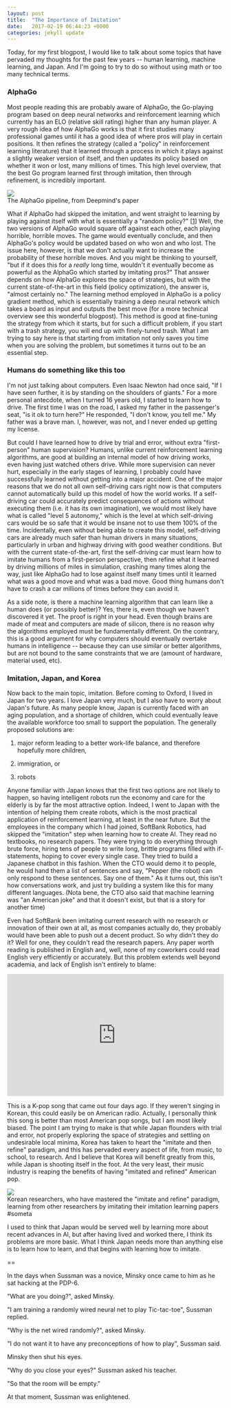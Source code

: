 ```yaml
---
layout: post
title:  "The Importance of Imitation"
date:   2017-02-19 06:44:23 +0000
categories: jekyll update
---
```


Today, for my first blogpost, I would like to talk about some topics that have pervaded my thoughts for the past few years -- human learning, machine learning, and Japan. And I'm going to try to do so without using math or too many technical terms.

### AlphaGo

Most people reading this are probably aware of AlphaGo, the Go-playing program based on deep neural networks and reinforcement learning which currently has an ELO (relative skill rating) higher than any human player. A very rough idea of how AlphaGo works is that it first studies many professional games until it has a good idea of where pros will play in certain positions. It then refines the strategy (called a "policy" in reinforcement learning literature) that it learned through a process in which it plays against a slightly weaker version of itself, and then updates its policy based on whether it won or lost, many millions of times. This high level overview, that the best Go program learned first through imitation, then through refinement, is incredibly important.

<div class="imgcap">
<img src="/assetsa/imitation/alphagopipeline.png">
<div class="thecap">The AlphaGo pipeline, from Deepmind's paper</div>
</div>

What if AlphaGo had skipped the imitation, and went straight to learning by playing against itself with what is essentially a "random policy?" [<a href="#ref1">1</a>] Well, the two versions of AlphaGo would square off against each other, each playing horrible, horrible moves. The game would eventually conclude, and then AlphaGo's policy would be updated based on who won and who lost. The issue here, however, is that we don't actually want to increase the probability of these horrible moves. And you might be thinking to yourself, "but if it does this for a <i>really</i> long time, wouldn't it eventually become as powerful as the AlphaGo which started by imitating pros?" That answer depends on how AlphaGo explores the space of strategies, but with the current state-of-the-art in this field (policy optimization), the answer is, "almost certainly no." The learning method employed in AlphaGo is a policy gradient method, which is essentially training a deep neural network which takes a board as input and outputs the best move (for a more technical overview see this wonderful blogpost). This method is good at fine-tuning the strategy from which it starts, but for such a difficult problem, if you start with a trash strategy, you will end up with finely-tuned trash. What I am trying to say here is that starting from imitation not only saves you time when you are solving the problem, but sometimes it turns out to be an essential step.

### Humans do something like this too

I'm not just talking about computers. Even Isaac Newton had once said, "If I have seen further, it is by standing on the shoulders of giants." For a more personal antecdote, when I turned 16 years old, I started to learn how to drive. The first time I was on the road, I asked my father in the passenger's seat, "is it ok to turn here?" He responded, "I don't know, you tell me." My father was a brave man. I, however, was not, and I never ended up getting my license.

But could I have learned how to drive by trial and error, without extra "first-person" human supervision? Humans, unlike current reinforcement learning algorithms, are good at building an internal model of how driving works, even having just watched others drive. While more supervision can never hurt, especially in the early stages of learning, I probably could have successfully learned without getting into a major accident. One of the major reasons that we do not all own self-driving cars right now is that computers cannot automatically build up this model of how the world works. If a self-driving car could accurately predict consequences of actions without executing them (i.e. it has its own imagination), we would most likely have what is called "level 5 autonomy," which is the level at which self-driving cars would be so safe that it would be insane not to use them 100% of the time. Incidentally, even without being able to create this model, self-driving cars are already much safer than human drivers in many situations, particularly in urban and highway driving with good weather conditions. But with the current state-of-the-art, first the self-driving car must learn how to imitate humans from a first-person perspective, then refine what it learned by driving millions of miles in simulation, crashing many times along the way, just like AlphaGo had to lose against itself many times until it learned what was a good move and what was a bad move. Good thing humans don't have to crash a car millions of times before they can avoid it.

As a side note, is there a machine learning algorithm that can learn like a human does (or possibly better)? Yes, there is, even though we haven't discovered it yet. The proof is right in your head. Even though brains are made of meat and computers are made of silicon, there is no reason why the algorithms employed must be fundamentally different. On the contrary, this is a good argument for why computers should eventually overtake humans in intelligence -- because they can use similar or better algorithms, but are not bound to the same constraints that we are (amount of hardware, material used, etc).

### Imitation, Japan, and Korea

Now back to the main topic, imitation. Before coming to Oxford, I lived in Japan for two years. I love Japan very much, but I also have to worry about Japan's future. As many people know, Japan is currently faced with an aging population, and a shortage of children, which could eventually leave the available workforce too small to support the population. The generally proposed solutions are:

1) major reform leading to a better work-life balance, and therefore hopefully more children,

2) immigration, or

3) robots

Anyone familiar with Japan knows that the first two options are not likely to happen, so having intelligent robots run the economy and care for the elderly is by far the most attractive option. Indeed, I went to Japan with the intention of helping them create robots, which is the most practical application of reinforcement learning, at least in the near future. But the employees in the company which I had joined, SoftBank Robotics, had skipped the "imitation" step when learning how to create AI. They read no textbooks, no research papers. They were trying to do everything through brute force, hiring tens of people to write long, brittle programs filled with if-statements, hoping to cover every single case. They tried to build a Japanese chatbot in this fashion. When the CTO would demo it to people, he would hand them a list of sentences and say, "Pepper (the robot) can only respond to these sentences. Say one of them." As it turns out, this isn't how conversations work, and just try building a system like this for many different languages. (Nota bene, the CTO also said that machine learning was "an American joke" and that it doesn't exist, but that is a story for another time)

Even had SoftBank been imitating current research with no research or innovation of their own at all, as most companies actually do, they probably would have been able to push out a decent product. So why didn't they do it? Well for one, they couldn't read the research papers. Any paper worth reading is published in English and, well, none of my coworkers could read English very efficiently or accurately. But this problem extends well beyond academia, and lack of English isn't entirely to blame:

<div style="position:relative;height:0;padding-bottom:56.25%"><iframe src="https://www.youtube.com/embed/41Dp7Q-SM1Y?ecver=2" width="640" height="360" frameborder="0" style="position:absolute;width:100%;height:100%;left:0" allowfullscreen></iframe></div>

This is a K-pop song that came out four days ago. If they weren't singing in Korean, this could easily be on American radio. Actually, I personally think this song is better than most American pop songs, but I am most likely biased. The point I am trying to make is that while Japan flounders with trial and error, not properly exploring the space of strategies and settling on undesirable local minima, Korea has taken to heart the "imitate and then refine" paradigm, and this has pervaded every aspect of life, from music, to school, to research. And I believe that Korea will benefit greatly from this, while Japan is shooting itself in the foot. At the very least, their music industry is reaping the benefits of having "imitated and refined" American pop.

<div class="imgcap">
<img src="/assetsa/imitation/someta.png">
<div class="thecap">Korean researchers, who have mastered the "imitate and refine" paradigm, learning from other researchers by imitating their imitation learning papers #someta</div>
</div>


I used to think that Japan would be served well by learning more about recent advances in AI, but after having lived and worked there, I think its problems are more basic. What I think Japan needs more than anything else is to learn how to learn, and that begins with learning how to imitate.

==

<div id="ref1">
In the days when Sussman was a novice, Minsky once came to him as he sat hacking at the PDP-6.

"What are you doing?", asked Minsky.

"I am training a randomly wired neural net to play Tic-tac-toe", Sussman replied.

"Why is the net wired randomly?", asked Minsky.

"I do not want it to have any preconceptions of how to play", Sussman said.

Minsky then shut his eyes.

"Why do you close your eyes?" Sussman asked his teacher.

"So that the room will be empty."

At that moment, Sussman was enlightened.
<div>
